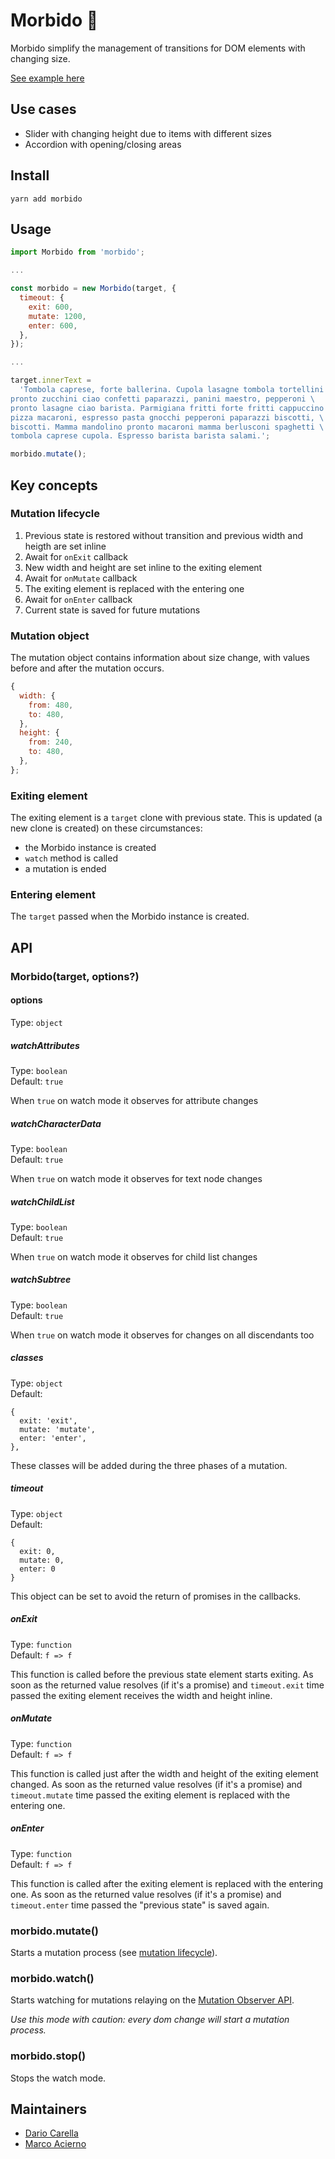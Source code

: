 # Morbido 🧸

Morbido simplify the management of transitions for DOM elements with changing size.

[See example here](https://splact.github.io/morbido)

## Use cases

- Slider with changing height due to items with different sizes
- Accordion with opening/closing areas

## Install

```
yarn add morbido
```

## Usage

```js
import Morbido from 'morbido';

...

const morbido = new Morbido(target, {
  timeout: {
    exit: 600,
    mutate: 1200,
    enter: 600,
  },
});

...

target.innerText =
  'Tombola caprese, forte ballerina. Cupola lasagne tombola tortellini \
pronto zucchini ciao confetti paparazzi, panini maestro, pepperoni \
pronto lasagne ciao barista. Parmigiana fritti forte fritti cappuccino \
pizza macaroni, espresso pasta gnocchi pepperoni paparazzi biscotti, \
biscotti. Mamma mandolino pronto macaroni mamma berlusconi spaghetti \
tombola caprese cupola. Espresso barista barista salami.';

morbido.mutate();
```

## Key concepts

### Mutation lifecycle

1. Previous state is restored without transition and previous width and heigth are set inline
2. Await for `onExit` callback
3. New width and height are set inline to the exiting element
4. Await for `onMutate` callback
5. The exiting element is replaced with the entering one
6. Await for `onEnter` callback
7. Current state is saved for future mutations

### Mutation object

The mutation object contains information about size change, with values before and after the mutation occurs.

```js
{
  width: {
    from: 480,
    to: 480,
  },
  height: {
    from: 240,
    to: 480,
  },
};
```

### Exiting element

The exiting element is a `target` clone with previous state. This is updated (a new clone is created) on these circumstances:

- the Morbido instance is created
- `watch` method is called
- a mutation is ended

### Entering element

The `target` passed when the Morbido instance is created.

## API

### Morbido(target, options?)

#### options

Type: `object`

##### watchAttributes

Type: `boolean`<br>
Default: `true`

When `true` on watch mode it observes for attribute changes

##### watchCharacterData

Type: `boolean`<br>
Default: `true`

When `true` on watch mode it observes for text node changes

##### watchChildList

Type: `boolean`<br>
Default: `true`

When `true` on watch mode it observes for child list changes

##### watchSubtree

Type: `boolean`<br>
Default: `true`

When `true` on watch mode it observes for changes on all discendants too

##### classes

Type: `object`<br>
Default:

```
{
  exit: 'exit',
  mutate: 'mutate',
  enter: 'enter',
},
```

These classes will be added during the three phases of a mutation.

##### timeout

Type: `object`<br>
Default:

```
{
  exit: 0,
  mutate: 0,
  enter: 0
}
```

This object can be set to avoid the return of promises in the callbacks.

##### onExit

Type: `function`<br>
Default: `f => f`

This function is called before the previous state element starts exiting. As soon as the returned value resolves (if it's a promise) and `timeout.exit` time passed the exiting element receives the width and height inline.

##### onMutate

Type: `function`<br>
Default: `f => f`

This function is called just after the width and height of the exiting element changed. As soon as the returned value resolves (if it's a promise) and `timeout.mutate` time passed the exiting element is replaced with the entering one.

##### onEnter

Type: `function`<br>
Default: `f => f`

This function is called after the exiting element is replaced with the entering one. As soon as the returned value resolves (if it's a promise) and `timeout.enter` time passed the "previous state" is saved again.

### morbido.mutate()

Starts a mutation process (see [mutation lifecycle](#mutation-lifecycle)).

### morbido.watch()

Starts watching for mutations relaying on the [Mutation Observer API](https://developer.mozilla.org/en-US/docs/Web/API/MutationObserver).

_Use this mode with caution: every dom change will start a mutation process._

### morbido.stop()

Stops the watch mode.

## Maintainers

- [Dario Carella](https://github.com/Splact)
- [Marco Acierno](https://github.com/marcoacierno)

